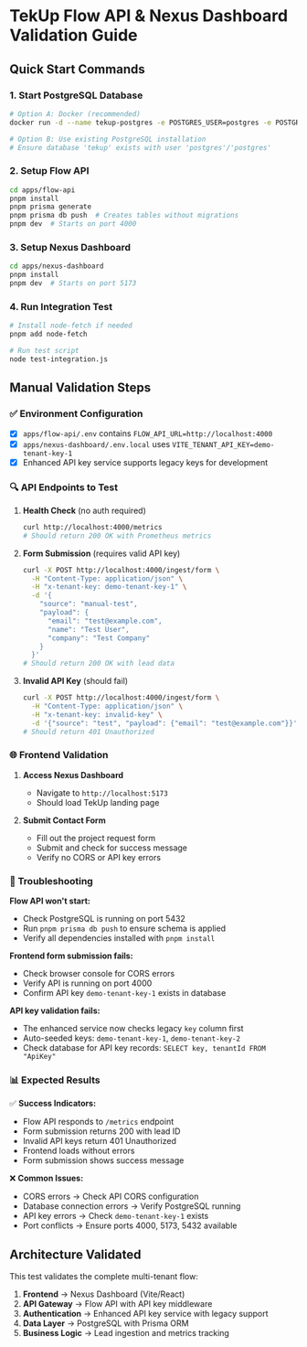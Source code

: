 # TekUp Flow API & Nexus Dashboard Validation Guide

## Quick Start Commands

### 1. Start PostgreSQL Database
```bash
# Option A: Docker (recommended)
docker run -d --name tekup-postgres -e POSTGRES_USER=postgres -e POSTGRES_PASSWORD=postgres -e POSTGRES_DB=tekup -p 5432:5432 postgres:15

# Option B: Use existing PostgreSQL installation
# Ensure database 'tekup' exists with user 'postgres'/'postgres'
```

### 2. Setup Flow API
```bash
cd apps/flow-api
pnpm install
pnpm prisma generate
pnpm prisma db push  # Creates tables without migrations
pnpm dev  # Starts on port 4000
```

### 3. Setup Nexus Dashboard
```bash
cd apps/nexus-dashboard
pnpm install
pnpm dev  # Starts on port 5173
```

### 4. Run Integration Test
```bash
# Install node-fetch if needed
pnpm add node-fetch

# Run test script
node test-integration.js
```

## Manual Validation Steps

### ✅ Environment Configuration
- [x] `apps/flow-api/.env` contains `FLOW_API_URL=http://localhost:4000`
- [x] `apps/nexus-dashboard/.env.local` uses `VITE_TENANT_API_KEY=demo-tenant-key-1`
- [x] Enhanced API key service supports legacy keys for development

### 🔍 API Endpoints to Test

1. **Health Check** (no auth required)
   ```bash
   curl http://localhost:4000/metrics
   # Should return 200 OK with Prometheus metrics
   ```

2. **Form Submission** (requires valid API key)
   ```bash
   curl -X POST http://localhost:4000/ingest/form \
     -H "Content-Type: application/json" \
     -H "x-tenant-key: demo-tenant-key-1" \
     -d '{
       "source": "manual-test", 
       "payload": {
         "email": "test@example.com",
         "name": "Test User",
         "company": "Test Company"
       }
     }'
   # Should return 200 OK with lead data
   ```

3. **Invalid API Key** (should fail)
   ```bash
   curl -X POST http://localhost:4000/ingest/form \
     -H "Content-Type: application/json" \
     -H "x-tenant-key: invalid-key" \
     -d '{"source": "test", "payload": {"email": "test@example.com"}}'
   # Should return 401 Unauthorized
   ```

### 🌐 Frontend Validation

1. **Access Nexus Dashboard**
   - Navigate to `http://localhost:5173`
   - Should load TekUp landing page

2. **Submit Contact Form**
   - Fill out the project request form
   - Submit and check for success message
   - Verify no CORS or API key errors

### 🔧 Troubleshooting

**Flow API won't start:**
- Check PostgreSQL is running on port 5432
- Run `pnpm prisma db push` to ensure schema is applied
- Verify all dependencies installed with `pnpm install`

**Frontend form submission fails:**
- Check browser console for CORS errors
- Verify API is running on port 4000
- Confirm API key `demo-tenant-key-1` exists in database

**API key validation fails:**
- The enhanced service now checks legacy `key` column first
- Auto-seeded keys: `demo-tenant-key-1`, `demo-tenant-key-2`
- Check database for API key records: `SELECT key, tenantId FROM "ApiKey"`

### 📊 Expected Results

✅ **Success Indicators:**
- Flow API responds to `/metrics` endpoint
- Form submission returns 200 with lead ID
- Invalid API keys return 401 Unauthorized
- Frontend loads without errors
- Form submission shows success message

❌ **Common Issues:**
- CORS errors → Check API CORS configuration
- Database connection errors → Verify PostgreSQL running
- API key errors → Check `demo-tenant-key-1` exists
- Port conflicts → Ensure ports 4000, 5173, 5432 available

## Architecture Validated

This test validates the complete multi-tenant flow:

1. **Frontend** → Nexus Dashboard (Vite/React)
2. **API Gateway** → Flow API with API key middleware
3. **Authentication** → Enhanced API key service with legacy support
4. **Data Layer** → PostgreSQL with Prisma ORM
5. **Business Logic** → Lead ingestion and metrics tracking

